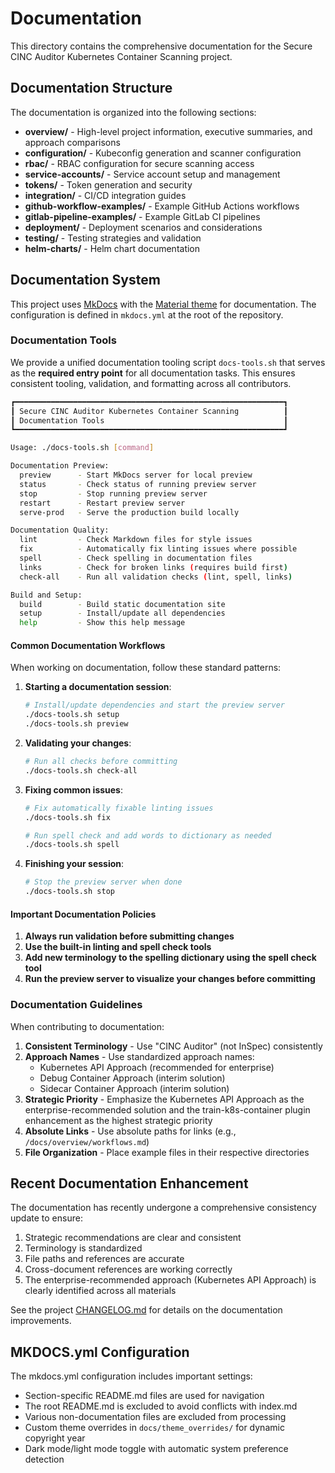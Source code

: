 # Documentation

This directory contains the comprehensive documentation for the Secure CINC Auditor Kubernetes Container Scanning project.

## Documentation Structure

The documentation is organized into the following sections:

- **overview/** - High-level project information, executive summaries, and approach comparisons
- **configuration/** - Kubeconfig generation and scanner configuration
- **rbac/** - RBAC configuration for secure scanning access
- **service-accounts/** - Service account setup and management
- **tokens/** - Token generation and security
- **integration/** - CI/CD integration guides
- **github-workflow-examples/** - Example GitHub Actions workflows
- **gitlab-pipeline-examples/** - Example GitLab CI pipelines
- **deployment/** - Deployment scenarios and considerations
- **testing/** - Testing strategies and validation
- **helm-charts/** - Helm chart documentation

## Documentation System

This project uses [MkDocs](https://www.mkdocs.org/) with the [Material theme](https://squidfunk.github.io/mkdocs-material/) for documentation. The configuration is defined in `mkdocs.yml` at the root of the repository.

### Documentation Tools

We provide a unified documentation tooling script `docs-tools.sh` that serves as the **required entry point** for all documentation tasks. This ensures consistent tooling, validation, and formatting across all contributors.

```bash
┏━━━━━━━━━━━━━━━━━━━━━━━━━━━━━━━━━━━━━━━━━━━━━━━━━━━━━━━━━━━━┓
┃ Secure CINC Auditor Kubernetes Container Scanning          ┃
┃ Documentation Tools                                        ┃
┗━━━━━━━━━━━━━━━━━━━━━━━━━━━━━━━━━━━━━━━━━━━━━━━━━━━━━━━━━━━━┛

Usage: ./docs-tools.sh [command]

Documentation Preview:
  preview      - Start MkDocs server for local preview
  status       - Check status of running preview server
  stop         - Stop running preview server
  restart      - Restart preview server
  serve-prod   - Serve the production build locally

Documentation Quality:
  lint         - Check Markdown files for style issues
  fix          - Automatically fix linting issues where possible
  spell        - Check spelling in documentation files
  links        - Check for broken links (requires build first)
  check-all    - Run all validation checks (lint, spell, links)

Build and Setup:
  build        - Build static documentation site
  setup        - Install/update all dependencies
  help         - Show this help message
```

#### Common Documentation Workflows

When working on documentation, follow these standard patterns:

1. **Starting a documentation session**:

   ```bash
   # Install/update dependencies and start the preview server
   ./docs-tools.sh setup
   ./docs-tools.sh preview
   ```

2. **Validating your changes**:

   ```bash
   # Run all checks before committing
   ./docs-tools.sh check-all
   ```

3. **Fixing common issues**:

   ```bash
   # Fix automatically fixable linting issues
   ./docs-tools.sh fix
   
   # Run spell check and add words to dictionary as needed
   ./docs-tools.sh spell
   ```

4. **Finishing your session**:

   ```bash
   # Stop the preview server when done
   ./docs-tools.sh stop
   ```

#### Important Documentation Policies

1. **Always run validation before submitting changes**
2. **Use the built-in linting and spell check tools**
3. **Add new terminology to the spelling dictionary using the spell check tool**
4. **Run the preview server to visualize your changes before committing**

### Documentation Guidelines

When contributing to documentation:

1. **Consistent Terminology** - Use "CINC Auditor" (not InSpec) consistently
2. **Approach Names** - Use standardized approach names:
   - Kubernetes API Approach (recommended for enterprise)
   - Debug Container Approach (interim solution)
   - Sidecar Container Approach (interim solution)
3. **Strategic Priority** - Emphasize the Kubernetes API Approach as the enterprise-recommended solution and the train-k8s-container plugin enhancement as the highest strategic priority
4. **Absolute Links** - Use absolute paths for links (e.g., `/docs/overview/workflows.md`)
5. **File Organization** - Place example files in their respective directories

## Recent Documentation Enhancement

The documentation has recently undergone a comprehensive consistency update to ensure:

1. Strategic recommendations are clear and consistent
2. Terminology is standardized
3. File paths and references are accurate
4. Cross-document references are working correctly
5. The enterprise-recommended approach (Kubernetes API Approach) is clearly identified across all materials

See the project [CHANGELOG.md](/CHANGELOG.md) for details on the documentation improvements.

## MKDOCS.yml Configuration

The mkdocs.yml configuration includes important settings:

- Section-specific README.md files are used for navigation
- The root README.md is excluded to avoid conflicts with index.md
- Various non-documentation files are excluded from processing
- Custom theme overrides in `docs/theme_overrides/` for dynamic copyright year
- Dark mode/light mode toggle with automatic system preference detection
